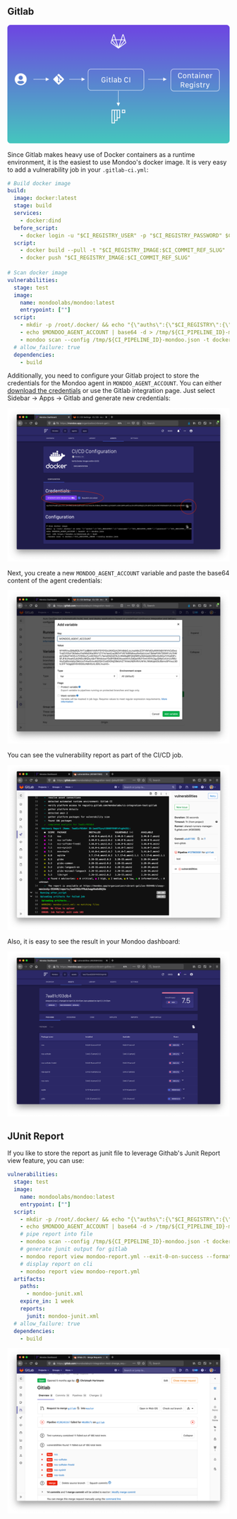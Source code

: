 ## Gitlab

![Illustration of Gitlab CI integration](../../assets/integration-gitlabci.png)

Since Gitlab makes heavy use of Docker containers as a runtime environment, it is the easiest to use Mondoo's docker image. It is very easy to add a vulnerability job in your `.gitlab-ci.yml`:

```yaml
# Build docker image
build:
  image: docker:latest
  stage: build
  services:
    - docker:dind
  before_script:
    - docker login -u "$CI_REGISTRY_USER" -p "$CI_REGISTRY_PASSWORD" $CI_REGISTRY
  script:
    - docker build --pull -t "$CI_REGISTRY_IMAGE:$CI_COMMIT_REF_SLUG" .
    - docker push "$CI_REGISTRY_IMAGE:$CI_COMMIT_REF_SLUG"

# Scan docker image
vulnerabilities:
  stage: test
  image:
    name: mondoolabs/mondoo:latest
    entrypoint: [""]
  script:
    - mkdir -p /root/.docker/ && echo "{\"auths\":{\"$CI_REGISTRY\":{\"username\":\"$CI_REGISTRY_USER\",\"password\":\"$CI_REGISTRY_PASSWORD\"}}}" > /root/.docker/config.json
    - echo $MONDOO_AGENT_ACCOUNT | base64 -d > /tmp/${CI_PIPELINE_ID}-mondoo.json
    - mondoo scan --config /tmp/${CI_PIPELINE_ID}-mondoo.json -t docker://${CI_REGISTRY_IMAGE}:${CI_COMMIT_REF_SLUG}
  # allow_failure: true
  dependencies:
    - build
```

Additionally, you need to configure your Gitlab project to store the credentials for the Mondoo agent in `MONDOO_AGENT_ACCOUNT`. You can either [download the credentials](../../agent/installation/registration) or use the Gitlab integration page. Just select Sidebar -> Apps -> Gitlab and generate new credentials:
 
![Generate Gitlab agent credentials in Mondoo](../../assets/mondoo-cicd-gitlab-config-token.png)

Next, you create a new `MONDOO_AGENT_ACCOUNT` variable and paste the base64 content of the agent credentials:

![Paste the configuration in Gitlab CI environment variables](../../assets/mondoo-cicd-gitlab-config.png)

You can see the vulnerability report as part of the CI/CD job.

![Run a mondoo scan in Gitlab](../../assets/mondoo-cicd-gitlab-result-text.png)

Also, it is easy to see the result in your Mondoo dashboard:

![See report in Mondoo dashboard](../../assets/mondoo-cicd-gitlab-result-dashboard.png)


## JUnit Report

If you like to store the report as junit file to leverage Githab's Junit Report view feature, you can use:

```yaml
vulnerabilities:
  stage: test
  image:
    name: mondoolabs/mondoo:latest
    entrypoint: [""]
  script:
    - mkdir -p /root/.docker/ && echo "{\"auths\":{\"$CI_REGISTRY\":{\"username\":\"$CI_REGISTRY_USER\",\"password\":\"$CI_REGISTRY_PASSWORD\"}}}" > /root/.docker/config.json
    - echo $MONDOO_AGENT_ACCOUNT | base64 -d > /tmp/${CI_PIPELINE_ID}-mondoo.json
    # pipe report into file
    - mondoo scan --config /tmp/${CI_PIPELINE_ID}-mondoo.json -t docker://${CI_REGISTRY_IMAGE}:${CI_COMMIT_REF_SLUG} --exit-0-on-success --format yaml > mondoo-report.yml
    # generate junit output for gitlab
    - mondoo report view mondoo-report.yml --exit-0-on-success --format junit > mondoo-junit.xml
    # display report on cli
    - mondoo report view mondoo-report.yml
  artifacts:
    paths:
      - mondoo-junit.xml
    expire_in: 1 week
    reports:
      junit: mondoo-junit.xml
  # allow_failure: true
  dependencies:
    - build
```


![Mondoo Junit report Gitlab](../../assets/mondoo-cicd-gitlab-result-junit.png)